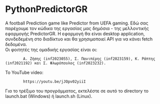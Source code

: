 # PythonPredictorGR
A football Prediction game like Predictor from UEFA gaming. 
Εδώ σας παρέχουμε τον κώδικα της εργασίας μας δημόσια - της μελλοντικής εφαρμογής PredictorGR.
Η εφαρμογή θα είναι desktop application, συνδεδεμένη στο διαδίκτυο και θα χρησιμοποιεί API για να κάνει fetch δεδομένα.  
Οι φοιτητές της ομαδικής εργασίας είναι οι:
            
            Α. Ζήσης (inf2023055), Σ. Πανιπέρης (inf2023159), Κ. Ράπτης (inf2021192) και Σ. Φλωρόπουλος (inf2023232).

            
Το YouTube video:
            
            https://youtu.be/jJOpv02yiiI

            
Για το τρέξιμο του προγράμματος, εκτελέστε σε αυτό το directory το launch.bat (Windows) ή launch.sh (Linux).

